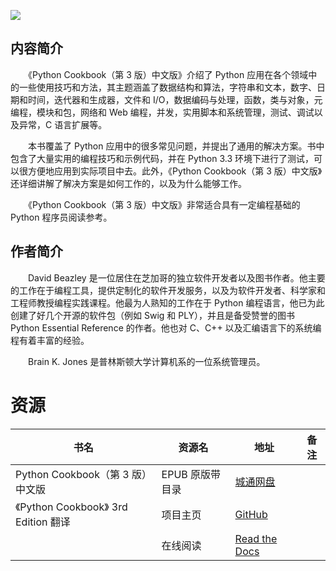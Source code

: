 ![](http://img3m7.ddimg.cn/25/19/23690527-1_u_2.jpg)

## 内容简介

　　《Python Cookbook（第 3 版）中文版》介绍了 Python 应用在各个领域中的一些使用技巧和方法，其主题涵盖了数据结构和算法，字符串和文本，数字、日期和时间，迭代器和生成器，文件和 I/O，数据编码与处理，函数，类与对象，元编程，模块和包，网络和 Web 编程，并发，实用脚本和系统管理，测试、调试以及异常，C 语言扩展等。

　　本书覆盖了 Python 应用中的很多常见问题，并提出了通用的解决方案。书中包含了大量实用的编程技巧和示例代码，并在 Python 3.3 环境下进行了测试，可以很方便地应用到实际项目中去。此外，《Python Cookbook（第 3 版）中文版》还详细讲解了解决方案是如何工作的，以及为什么能够工作。

　　《Python Cookbook（第 3 版）中文版》非常适合具有一定编程基础的 Python 程序员阅读参考。

## 作者简介

　　David Beazley 是一位居住在芝加哥的独立软件开发者以及图书作者。他主要的工作在于编程工具，提供定制化的软件开发服务，以及为软件开发者、科学家和工程师教授编程实践课程。他最为人熟知的工作在于 Python 编程语言，他已为此创建了好几个开源的软件包（例如 Swig 和 PLY），并且是备受赞誉的图书 Python Essential Reference 的作者。他也对 C、C++ 以及汇编语言下的系统编程有着丰富的经验。

　　Brain K. Jones 是普林斯顿大学计算机系的一位系统管理员。

# 资源

|书名|资源名|地址|备注|
|---|---|---|---|
|Python Cookbook（第 3 版）中文版|EPUB 原版带目录|[城通网盘](https://u11215426.pipipan.com/fs/11215426-336281397)||
|《Python Cookbook》 3rd Edition 翻译|项目主页|[GitHub](https://github.com/yidao620c/python3-cookbook)||
||在线阅读|[Read the Docs](http://python3-cookbook.readthedocs.org/zh_CN/latest/)||
